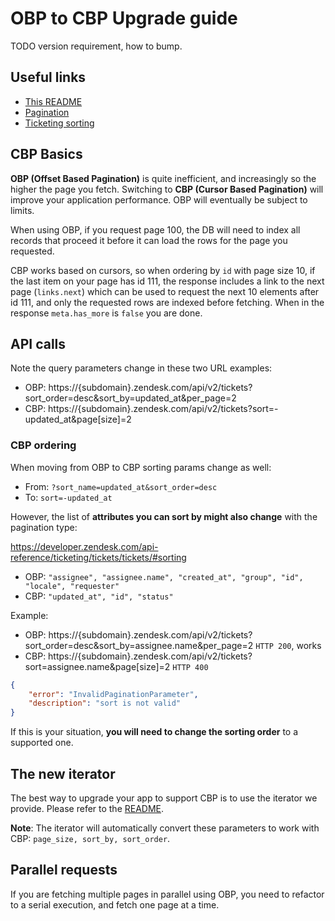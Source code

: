 # OBP to CBP Upgrade guide

TODO version requirement, how to bump.

## Useful links

* [This README](./README.md#pagination)
* [Pagination](https://developer.zendesk.com/api-reference/introduction/pagination)
* [Ticketing sorting](https://developer.zendesk.com/api-reference/ticketing/tickets/tickets/#sorting)

## CBP Basics

**OBP (Offset Based Pagination)** is quite inefficient, and increasingly so the higher the page you fetch. Switching to **CBP (Cursor Based Pagination)** will improve your application performance. OBP will eventually be subject to limits.

When using OBP, if you request page 100, the DB will need to index all records that proceed it before it can load the rows for the page you requested.

CBP works based on cursors, so when ordering by `id` with page size 10, if the last item on your page has id 111, the response includes a link to the next page (`links.next`) which can be used to request the next 10 elements after id 111, and only the requested rows are indexed before fetching. When in the response `meta.has_more` is `false` you are done.

## API calls

Note the query parameters change in these two URL examples:

* OBP: https://{subdomain}.zendesk.com/api/v2/tickets?sort_order=desc&sort_by=updated_at&per_page=2
* CBP: https://{subdomain}.zendesk.com/api/v2/tickets?sort=-updated_at&page[size]=2

### CBP ordering

When moving from OBP to CBP sorting params change as well:

* From: `?sort_name=updated_at&sort_order=desc`
* To: `sort=-updated_at`

However, the list of **attributes you can sort by might also change** with the pagination type:

https://developer.zendesk.com/api-reference/ticketing/tickets/tickets/#sorting

* OBP: `"assignee", "assignee.name", "created_at", "group", "id", "locale", "requester"`
* CBP: `"updated_at", "id", "status"`

Example:

* OBP: https://{subdomain}.zendesk.com/api/v2/tickets?sort_order=desc&sort_by=assignee.name&per_page=2 `HTTP 200`, works
* CBP: https://{subdomain}.zendesk.com/api/v2/tickets?sort=assignee.name&page[size]=2 `HTTP 400`

```json
{
    "error": "InvalidPaginationParameter",
    "description": "sort is not valid"
}
```

If this is your situation, **you will need to change the sorting order** to a supported one.

## The new iterator

The best way to upgrade your app to support CBP is to use the iterator we provide. Please refer to the [README](./README.md#iterator-recommended).

**Note**: The iterator will automatically convert these parameters to work with CBP: `page_size, sort_by, sort_order`.

## Parallel requests

If you are fetching multiple pages in parallel using OBP, you need to refactor to a serial execution, and fetch one page at a time.
